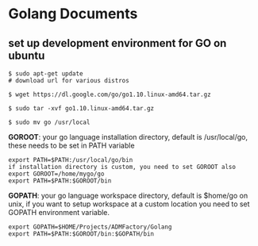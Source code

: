 # Golang Documents

## set up development environment for GO on ubuntu

```
$ sudo apt-get update
# download url for various distros

$ wget https://dl.google.com/go/go1.10.linux-amd64.tar.gz

$ sudo tar -xvf go1.10.linux-amd64.tar.gz

$ sudo mv go /usr/local
```

**GOROOT**: your go language installation directory, default is /usr/local/go, these needs to be set in PATH variable  
```
export PATH=$PATH:/usr/local/go/bin  
if installation directory is custom, you need to set GOROOT also  
export GOROOT=/home/mygo/go  
export PATH=$PATH:$GOROOT/bin
```
**GOPATH**: your go language workspace directory, default is $home/go on unix, if you want to setup workspace at a custom location you need to set GOPATH environment variable.
```
export GOPATH=$HOME/Projects/ADMFactory/Golang  
export PATH=$PATH:$GOROOT/bin:$GOPATH/bin  
```
